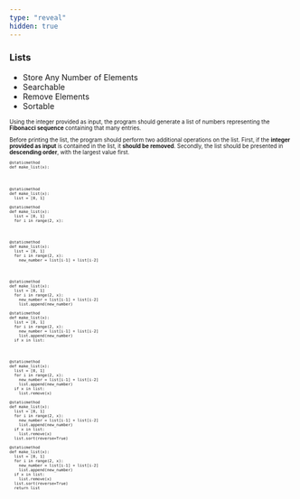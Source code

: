 ```yaml
---
type: "reveal"
hidden: true
---
```


<section>
  <h3>Lists</h3>
  <ul>
    <li>Store Any Number of Elements</li>
    <li>Searchable</li>
    <li>Remove Elements</li>
    <li>Sortable</li>
  </ul>
</section>
<section>
  <p style="font-size: .7em">Using the integer provided as input, the program should generate a list of numbers representing the <b>Fibonacci sequence</b> containing that many entries.</p>
  <p style="font-size: .7em">Before printing the list, the program should perform two additional operations on the list. First, if the <b>integer provided as input</b> is contained in the list, it <b>should be removed</b>. Secondly, the list should be presented in <b>descending order</b>, with the largest value first.</p>
</section>

<section>
  <div style="width: 100%">
    <pre class="stretch" style="font-size: .58em"><code class="python">@staticmethod
def make_list(x):

</code></pre>
  </div>
</section>

<section>
  <div style="width: 100%">
    <pre class="stretch" style="font-size: .58em"><code class="python">@staticmethod
def make_list(x):
  list = [0, 1]
</code></pre>
  </div>
</section>

<section>
  <div style="width: 100%">
    <pre class="stretch" style="font-size: .58em"><code class="python">@staticmethod
def make_list(x):
  list = [0, 1]
  for i in range(2, x):


</code></pre>
  </div>
</section>

<section>
  <div style="width: 100%">
    <pre class="stretch" style="font-size: .58em"><code class="python">@staticmethod
def make_list(x):
  list = [0, 1]
  for i in range(2, x):
    new_number = list[i-1] + list[i-2]

</code></pre>
  </div>
</section>


<section>
  <div style="width: 100%">
    <pre class="stretch" style="font-size: .58em"><code class="python">@staticmethod
def make_list(x):
  list = [0, 1]
  for i in range(2, x):
    new_number = list[i-1] + list[i-2]
    list.append(new_number)
</code></pre>
  </div>
</section>


<section>
  <div style="width: 100%">
    <pre class="stretch" style="font-size: .58em"><code class="python">@staticmethod
def make_list(x):
  list = [0, 1]
  for i in range(2, x):
    new_number = list[i-1] + list[i-2]
    list.append(new_number)
  if x in list:

</code></pre>
  </div>
</section>


<section>
  <div style="width: 100%">
    <pre class="stretch" style="font-size: .58em"><code class="python">@staticmethod
def make_list(x):
  list = [0, 1]
  for i in range(2, x):
    new_number = list[i-1] + list[i-2]
    list.append(new_number)
  if x in list:
    list.remove(x)
</code></pre>
  </div>
</section>


<section>
  <div style="width: 100%">
    <pre class="stretch" style="font-size: .58em"><code class="python">@staticmethod
def make_list(x):
  list = [0, 1]
  for i in range(2, x):
    new_number = list[i-1] + list[i-2]
    list.append(new_number)
  if x in list:
    list.remove(x)
  list.sort(reverse=True)
</code></pre>
  </div>
</section>


<section>
  <div style="width: 100%">
    <pre class="stretch" style="font-size: .58em"><code class="python">@staticmethod
def make_list(x):
  list = [0, 1]
  for i in range(2, x):
    new_number = list[i-1] + list[i-2]
    list.append(new_number)
  if x in list:
    list.remove(x)
  list.sort(reverse=True)
  return list
</code></pre>
  </div>
</section>
